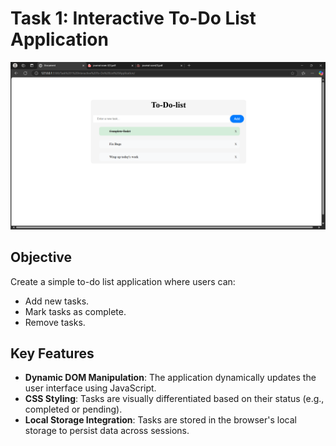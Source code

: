 # Task 1: Interactive To-Do List Application

![To-Do List Application](image.png)

## Objective

Create a simple to-do list application where users can:

- Add new tasks.
- Mark tasks as complete.
- Remove tasks.

## Key Features

- **Dynamic DOM Manipulation**: The application dynamically updates the user interface using JavaScript.
- **CSS Styling**: Tasks are visually differentiated based on their status (e.g., completed or pending).
- **Local Storage Integration**: Tasks are stored in the browser's local storage to persist data across sessions.
